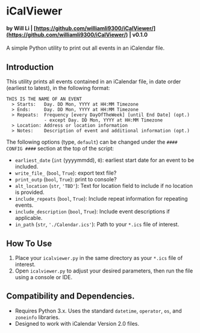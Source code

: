 # iCalViewer

#### by Will Li | [https://github.com/williamli9300/iCalViewer/](https://github.com/williamli9300/iCalViewer/) | v0.1.0

A simple Python utility to print out all events in an iCalendar file.

## Introduction
This utility prints all events contained in an iCalendar file, in date order (earliest to latest), in the following format:
```
THIS IS THE NAME OF AN EVENT
  > Starts:   Day. DD Mon, YYYY at HH:MM Timezone
  > Ends:     Day. DD Mon, YYYY at HH:MM Timezone
  > Repeats:  Frequency [every DayOfTheWeek] [until End Date] (opt.)
              - except Day. DD Mon, YYYY at HH:MM Timezone
  > Location: Address or location information
  > Notes:    Description of event and additional information (opt.)
```

The following options (type, `default`) can be changed under the `#### CONFIG ####` section at the top of the script:
- `earliest_date` (`int` (yyyymmdd), `0`): earliest start date for an event to be included.
- `write_file_` (`bool`, `True`): export text file?
- `print_outp` (`bool`, `True`): print to console?
- `alt_location` (`str`, `'TBD'`): Text for location field to include if no location is provided.
- `include_repeats` (`bool`, `True`): Include repeat information for repeating events.
- `include_description` (`bool`, `True`): Include event descriptions if applicable.
- `in_path` (`str`, `'./Calendar.ics'`): Path to your `*.ics` file of interest.


## How To Use
1. Place your `icalviewer.py` in the same directory as your `*.ics` file of interest.
2. Open `icalviewer.py` to adjust your desired parameters, then run the file using a console or IDE.

## Compatibility and Dependencies.
- Requires Python 3.x. Uses the standard `datetime`, `operator`, `os`, and `zoneinfo` libraries.
- Designed to work with iCalendar Version 2.0 files.
